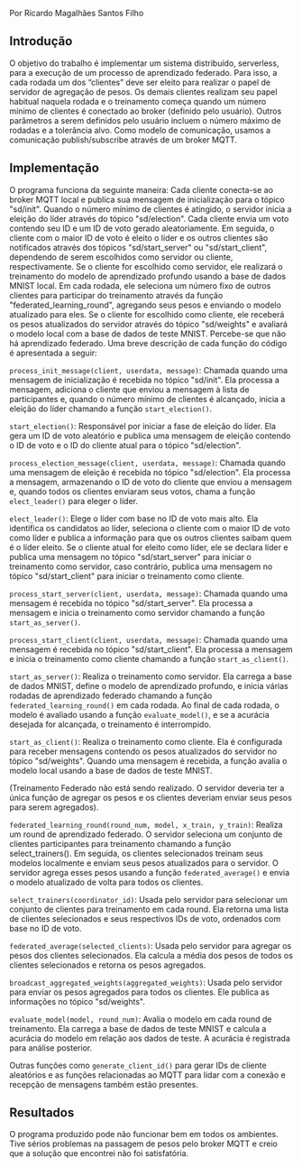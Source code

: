 Por Ricardo Magalhães Santos Filho

## Introdução

O objetivo do trabalho é implementar um sistema distribuído, serverless, para a execução de um processo de aprendizado federado. Para isso, a cada rodada um dos “clientes” deve ser eleito para realizar o papel de servidor de agregação de pesos. Os demais clientes realizam seu papel habitual naquela rodada e o treinamento começa quando um número mínimo de clientes é conectado ao broker (definido pelo usuário). Outros parâmetros a serem definidos pelo usuário incluem o número máximo de rodadas e a tolerância alvo. Como modelo de comunicação, usamos a comunicação publish/subscribe através de um broker MQTT.

## Implementação

O programa funciona da seguinte maneira: Cada cliente conecta-se ao broker MQTT local e publica sua mensagem de inicialização para o tópico "sd/init". Quando o número mínimo de clientes é atingido, o servidor inicia a eleição do líder através do tópico "sd/election". Cada cliente envia um voto contendo seu ID e um ID de voto gerado aleatoriamente. Em seguida, o cliente com o maior ID de voto é eleito o líder e os outros clientes são notificados através dos tópicos "sd/start_server" ou "sd/start_client", dependendo de serem escolhidos como servidor ou cliente, respectivamente. Se o cliente for escolhido como servidor, ele realizará o treinamento do modelo de aprendizado profundo usando a base de dados MNIST local. Em cada rodada, ele seleciona um número fixo de outros clientes para participar do treinamento através da função "federated_learning_round", agregando seus pesos e enviando o modelo atualizado para eles. Se o cliente for escolhido como cliente, ele receberá os pesos atualizados do servidor através do tópico "sd/weights" e avaliará o modelo local com a base de dados de teste MNIST. Percebe-se que não há aprendizado federado.
Uma breve descrição de cada função do código é apresentada a seguir:

`process_init_message(client, userdata, message)`: Chamada quando uma mensagem de inicialização é recebida no tópico "sd/init". Ela processa a mensagem, adiciona o cliente que enviou a mensagem à lista de participantes e, quando o número mínimo de clientes é alcançado, inicia a eleição do líder chamando a função `start_election()`.

`start_election()`: Responsável por iniciar a fase de eleição do líder. Ela gera um ID de voto aleatório e publica uma mensagem de eleição contendo o ID de voto e o ID do cliente atual para o tópico "sd/election".

`process_election_message(client, userdata, message)`: Chamada quando uma mensagem de eleição é recebida no tópico "sd/election". Ela processa a mensagem, armazenando o ID de voto do cliente que enviou a mensagem e, quando todos os clientes enviaram seus votos, chama a função `elect_leader()` para eleger o líder.

`elect_leader()`: Elege o líder com base no ID de voto mais alto. Ela identifica os candidatos ao líder, seleciona o cliente com o maior ID de voto como líder e publica a informação para que os outros clientes saibam quem é o líder eleito. Se o cliente atual for eleito como líder, ele se declara líder e publica uma mensagem no tópico "sd/start_server" para iniciar o treinamento como servidor, caso contrário, publica uma mensagem no tópico "sd/start_client" para iniciar o treinamento como cliente.

`process_start_server(client, userdata, message)`:  Chamada quando uma mensagem é recebida no tópico "sd/start_server". Ela processa a mensagem e inicia o treinamento como servidor chamando a função `start_as_server()`.

`process_start_client(client, userdata, message)`: Chamada quando uma mensagem é recebida no tópico "sd/start_client". Ela processa a mensagem e inicia o treinamento como cliente chamando a função `start_as_client()`.

`start_as_server()`: Realiza o treinamento como servidor. Ela carrega a base de dados MNIST, define o modelo de aprendizado profundo, e inicia várias rodadas de aprendizado federado chamando a função `federated_learning_round()` em cada rodada. Ao final de cada rodada, o modelo é avaliado usando a função `evaluate_model()`, e se a acurácia desejada for alcançada, o treinamento é interrompido.

`start_as_client()`: Realiza o treinamento como cliente. Ela é configurada para receber mensagens contendo os pesos atualizados do servidor no tópico "sd/weights". Quando uma mensagem é recebida, a função avalia o modelo local usando a base de dados de teste MNIST.

(Treinamento Federado não está sendo realizado. O servidor deveria ter a única função de agregar os pesos e os clientes deveriam enviar seus pesos para serem agregados).

`federated_learning_round(round_num, model, x_train, y_train)`: Realiza um round de aprendizado federado. O servidor seleciona um conjunto de clientes participantes para treinamento chamando a função select_trainers(). Em seguida, os clientes selecionados treinam seus modelos localmente e enviam seus pesos atualizados para o servidor. O servidor agrega esses pesos usando a função `federated_average()` e envia o modelo atualizado de volta para todos os clientes.

`select_trainers(coordinator_id)`: Usada pelo servidor para selecionar um conjunto de clientes para treinamento em cada round. Ela retorna uma lista de clientes selecionados e seus respectivos IDs de voto, ordenados com base no ID de voto.

`federated_average(selected_clients)`: Usada pelo servidor para agregar os pesos dos clientes selecionados. Ela calcula a média dos pesos de todos os clientes selecionados e retorna os pesos agregados.

`broadcast_aggregated_weights(aggregated_weights)`: Usada pelo servidor para enviar os pesos agregados para todos os clientes. Ele publica as informações no tópico "sd/weights".

`evaluate_model(model, round_num)`: Avalia o modelo em cada round de treinamento. Ela carrega a base de dados de teste MNIST e calcula a acurácia do modelo em relação aos dados de teste. A acurácia é registrada para análise posterior.

Outras funções como `generate_client_id()` para gerar IDs de cliente aleatórios e as funções relacionadas ao MQTT para lidar com a conexão e recepção de mensagens também estão presentes.

## Resultados

O programa produzido pode não funcionar bem em todos os ambientes. Tive sérios problemas na passagem de pesos pelo broker MQTT e creio que a solução que encontrei não foi satisfatória.
